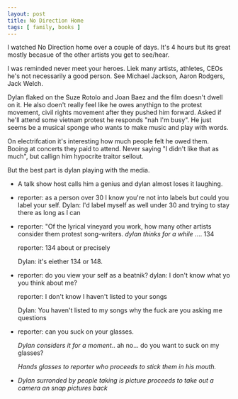 ```yaml
---
layout: post
title: No Direction Home
tags: [ family, books ]
---
```


I watched No Direction home over a couple of days. It's 4 hours but its great mostly becasue of the other artists you get to see/hear. 

I was reminded never meet your heroes. Liek many artists, athletes, CEOs he's not necessarily a good person. See Michael Jackson, Aaron Rodgers,  Jack Welch.

Dylan flaked on the Suze Rotolo and Joan Baez and the film doesn't dwell on it. He also doen't really feel like he owes anythign to the protest movement, civil rights movement after they pushed him forward. Asked if he'll attend some vietnam protest he responds "nah I'm busy". He just seems be a musical sponge who wants to make music and play with words. 

On electrifcation it's interesting how much people felt he owed them. Booing at concerts they paid to attend. Never saying "I didn't like that as much", but callign him hypocrite traitor sellout. 

But the best part is dylan playing with the media.

* A talk show host calls him a genius and dylan almost loses it laughing.
* reporter: as a person over 30 I know you're not into labels but could you label your self.
    Dylan: I'd label myself as well under 30 and trying to stay there as long as I can
* reporter: "Of the lyrical vineyard you work, how many other artists consider them protest song-writers.
    <em>dylan thinks for a while </em>.... 134

    reporter: 134 about or precisely

    Dylan: it's eiether 134 or 148.

* reporter: do you view your self as a beatnik? 
    dylan: I don't know what yo you think about me? 

    reporter: I don't know I haven't listed to your songs

    Dylan: You haven't listed to my songs why the fuck are you asking me questions 

* reporter: can you suck on your glasses. 
    
    <em>Dylan considers it for a moment</em>.. ah no... do you want to suck on my glasses?

    <em>Hands glasses to reporter who proceeds to stick them in his mouth.</em>

* <em>Dylan surronded by people taking is picture proceeds to take out a camera an snap pictures back</em>

